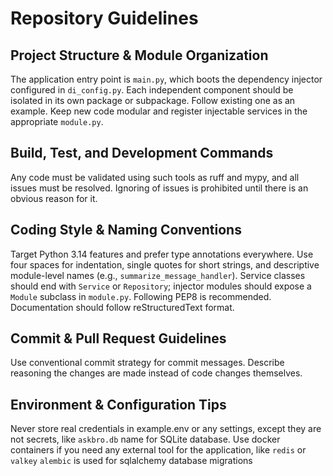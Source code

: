 # Repository Guidelines

## Project Structure & Module Organization
The application entry point is `main.py`, which boots the dependency injector configured in `di_config.py`. 
Each independent component should be isolated in its own package or subpackage. Follow existing one as an example.
Keep new code modular and register injectable services in the appropriate `module.py`.

## Build, Test, and Development Commands
Any code must be validated using such tools as ruff and mypy, and all issues must be resolved. Ignoring of issues
is prohibited until there is an obvious reason for it.

## Coding Style & Naming Conventions
Target Python 3.14 features and prefer type annotations everywhere. 
Use four spaces for indentation, single quotes for short strings, and descriptive module-level names 
(e.g., `summarize_message_handler`). Service classes should end with `Service` or `Repository`; 
injector modules should expose a `Module` subclass in `module.py`.
Following PEP8 is recommended.
Documentation should follow reStructuredText format.

## Commit & Pull Request Guidelines
Use conventional commit strategy for commit messages. Describe reasoning the changes are made instead of code changes
themselves.

## Environment & Configuration Tips
Never store real credentials in example.env or any settings, except they are not secrets, like `askbro.db` name for
SQLite database.
Use docker containers if you need any external tool for the application, like `redis` or `valkey`
`alembic` is used for sqlalchemy database migrations